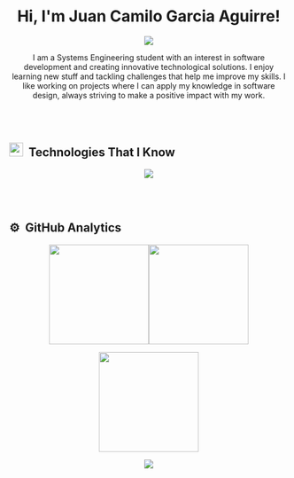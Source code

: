 <h1 align="center">
Hi, I'm Juan Camilo Garcia Aguirre!
</h1>

<p align="center">
	<a href="https://github.com/Bouaskaoun">
		<img src="https://readme-typing-svg.herokuapp.com?lines=Systems+Engineering+Student;Java+Developer;Always+Learning+New+Stuff;Good+Vibes+Only;&center=true&width=380&height=45">
	</a>
</p>

<div>
<p align="center">
I am a Systems Engineering student with an interest in software development and creating innovative technological solutions. I enjoy learning new stuff and tackling challenges that help me improve my skills. I like working on projects where I can apply my knowledge in software design, always striving to make a positive impact with my work.
</p>
</div>

<br><br>

## <img src="https://media2.giphy.com/media/QssGEmpkyEOhBCb7e1/giphy.gif?cid=ecf05e47a0n3gi1bfqntqmob8g9aid1oyj2wr3ds3mg700bl&rid=giphy.gif" width="25"> <b>&nbsp;Technologies That I Know</b>

<p align="center">
  <a href="https://skillicons.dev">
    <img src="https://skillicons.dev/icons?i=java,spring,idea,py,vscode,postgres,azure,github,git,docker,postman&perline=15" />
  </a>
</p>

<br><br>

## ⚙️ &nbsp;GitHub Analytics
<p align="center" style="display: flex; justify-content: center;">
  <a href="https://github.com/CamiloGarcia09">
    <img height="180em" src="https://github-readme-stats-eight-theta.vercel.app/api?username=CamiloGarcia09&show_icons=true&theme=algolia&include_all_commits=true&count_private=true"/>
  </a>
  <a href="https://github.com/CamiloGarcia09">
    <img height="180em" src="https://github-readme-stats-eight-theta.vercel.app/api/top-langs/?username=CamiloGarcia09&layout=compact&langs_count=8&theme=algolia"/>
  </a>
</p>

<p align="center">
  <img height="180em" src="https://github-readme-streak-stats.herokuapp.com/?user=CamiloGarcia09&theme=algolia&hide_border=false"/>
</p>

<div align="center">

[![](https://visitcount.itsvg.in/api?id=CamiloGarcia09&icon=1&color=1)](https://visitcount.itsvg.in)

</div>

